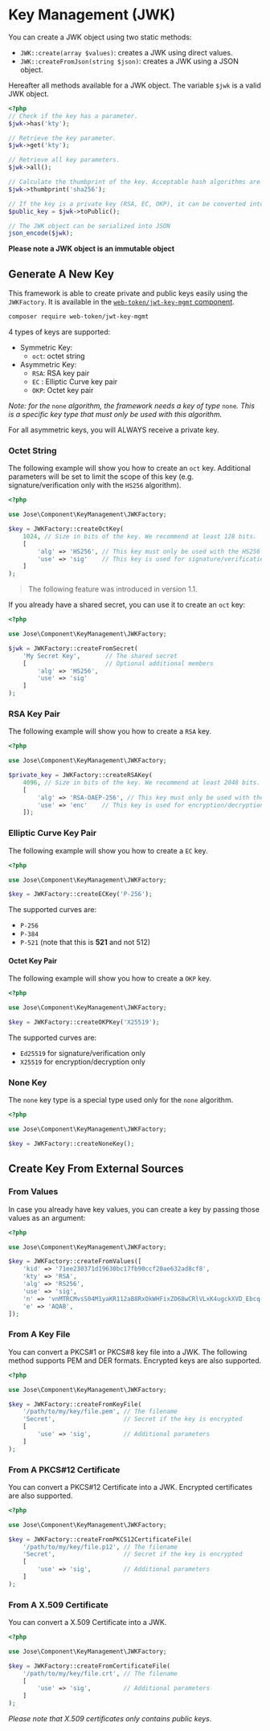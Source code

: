 # Key Management \(JWK\)

You can create a JWK object using two static methods:

* `JWK::create(array $values)`: creates a JWK using direct values.
* `JWK::createFromJson(string $json)`: creates a JWK using a JSON object.

Hereafter all methods available for a JWK object. The variable `$jwk` is a valid JWK object.

```php
<?php
// Check if the key has a parameter.
$jwk->has('kty');

// Retrieve the key parameter.
$jwk->get('kty');

// Retrieve all key parameters.
$jwk->all();

// Calculate the thumbprint of the key. Acceptable hash algorithms are those returned by the PHP function "hash_algos".
$jwk->thumbprint('sha256');

// If the key is a private key (RSA, EC, OKP), it can be converted into public:
$public_key = $jwk->toPublic();

// The JWK object can be serialized into JSON
json_encode($jwk);
```

**Please note a JWK object is an immutable object**

## Generate A New Key

This framework is able to create private and public keys easily using the `JWKFactory`. It is available in the [`web-token/jwt-key-mgmt` component](https://github.com/web-token/jwt-key-mgmt).

```bash
composer require web-token/jwt-key-mgmt
```

4 types of keys are supported:

* Symmetric Key:
  * `oct`: octet string
* Asymmetric Key:
  * `RSA`: RSA key pair
  * `EC` : Elliptic Curve key pair
  * `OKP`: Octet key pair

_Note: for the_ `none` _algorithm, the framework needs a key of type_ `none`_. This is a specific key type that must only be used with this algorithm._

For all asymmetric keys, you will ALWAYS receive a private key.

### Octet String

The following example will show you how to create an `oct` key. Additional parameters will be set to limit the scope of this key \(e.g. signature/verification only with the `HS256` algorithm\).

```php
<?php

use Jose\Component\KeyManagement\JWKFactory;

$key = JWKFactory::createOctKey(
    1024, // Size in bits of the key. We recommend at least 128 bits.
    [
        'alg' => 'HS256', // This key must only be used with the HS256 algorithm
        'use' => 'sig'    // This key is used for signature/verification operations only
    ]
);
```

> The following feature was introduced in version 1.1.

If you already have a shared secret, you can use it to create an `oct` key:

```php
<?php

use Jose\Component\KeyManagement\JWKFactory;

$jwk = JWKFactory::createFromSecret(
    'My Secret Key',       // The shared secret
    [                      // Optional additional members
        'alg' => 'HS256',
        'use' => 'sig'
    ]
);
```

### RSA Key Pair

The following example will show you how to create a `RSA` key.

```php
<?php

use Jose\Component\KeyManagement\JWKFactory;

$private_key = JWKFactory::createRSAKey(
    4096, // Size in bits of the key. We recommend at least 2048 bits.
    [
        'alg' => 'RSA-OAEP-256', // This key must only be used with the RSA-OAEP-256 algorithm
        'use' => 'enc'    // This key is used for encryption/decryption operations only
    ]);
```

### Elliptic Curve Key Pair

The following example will show you how to create a `EC` key.

```php
<?php

use Jose\Component\KeyManagement\JWKFactory;

$key = JWKFactory::createECKey('P-256');
```

The supported curves are:

* `P-256`
* `P-384`
* `P-521` \(note that this is **521** and not 512\)

#### Octet Key Pair

The following example will show you how to create a `OKP` key.

```php
<?php

use Jose\Component\KeyManagement\JWKFactory;

$key = JWKFactory::createOKPKey('X25519');
```

The supported curves are:

* `Ed25519` for signature/verification only
* `X25519` for encryption/decryption only

### None Key

The `none` key type is a special type used only for the `none` algorithm.

```php
<?php

use Jose\Component\KeyManagement\JWKFactory;

$key = JWKFactory::createNoneKey();
```

## Create Key From External Sources

### From Values

In case you already have key values, you can create a key by passing those values as an argument:

```php
<?php

use Jose\Component\KeyManagement\JWKFactory;

$key = JWKFactory::createFromValues([
    'kid' => '71ee230371d19630bc17fb90ccf20ae632ad8cf8',
    'kty' => 'RSA',
    'alg' => 'RS256',
    'use' => 'sig',
    'n' => 'vnMTRCMvsS04M1yaKR112aB8RxOkWHFixZO68wCRlVLxK4ugckXVD_Ebcq-kms1T2XpoWntVfBuX40r2GvcD9UsTFt_MZlgd1xyGwGV6U_tfQUll5mKxCPjr60h83LXKJ_zmLXIqkV8tAoIg78a5VRWoms_0Bn09DKT3-RBWFjk=',
    'e' => 'AQAB',
]);
```

### From A Key File

You can convert a PKCS\#1 or PKCS\#8 key file into a JWK. The following method supports PEM and DER formats. Encrypted keys are also supported.

```php
<?php

use Jose\Component\KeyManagement\JWKFactory;

$key = JWKFactory::createFromKeyFile(
    '/path/to/my/key/file.pem', // The filename
    'Secret',                   // Secret if the key is encrypted
    [
        'use' => 'sig',         // Additional parameters
    ]
);
```

### From A PKCS\#12 Certificate

You can convert a PKCS\#12 Certificate into a JWK. Encrypted certificates are also supported.

```php
<?php

use Jose\Component\KeyManagement\JWKFactory;

$key = JWKFactory::createFromPKCS12CertificateFile(
    '/path/to/my/key/file.p12', // The filename
    'Secret',                   // Secret if the key is encrypted
    [
        'use' => 'sig',         // Additional parameters
    ]
);
```

### From A X.509 Certificate

You can convert a X.509 Certificate into a JWK.

```php
<?php

use Jose\Component\KeyManagement\JWKFactory;

$key = JWKFactory::createFromCertificateFile(
    '/path/to/my/key/file.crt', // The filename
    [
        'use' => 'sig',         // Additional parameters
    ]
);
```

_Please note that X.509 certificates only contains public keys_.

